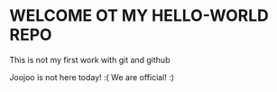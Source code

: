 # WELCOME OT MY HELLO-WORLD REPO

This is not my first work with git and github

Joojoo is not here today! :(
    We are official! :)

